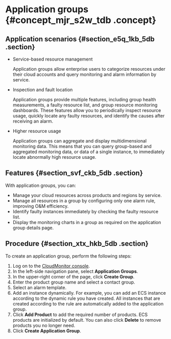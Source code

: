 # Application groups {#concept_mjr_s2w_tdb .concept}

## Application scenarios {#section_e5q_1kb_5db .section}

-   Service-based resource management

    Application groups allow enterprise users to categorize resources under their cloud accounts and query monitoring and alarm information by service.

-   Inspection and fault location

    Application groups provide multiple features, including group health measurements, a faulty resource list, and group resource monitoring dashboards. These features allow you to periodically inspect resource usage, quickly locate any faulty resources, and identify the causes after receiving an alarm.

-   Higher resource usage

    Application groups can aggregate and display multidimensional monitoring data. This means that you can query group-based and aggregated monitoring data, or data of a single instance, to immediately locate abnormally high resource usage.


## Features {#section_svf_ckb_5db .section}

With application groups, you can:

-   Manage your cloud resources across products and regions by service.
-   Manage all resources in a group by configuring only one alarm rule, improving O&M efficiency.
-   Identify faulty instances immediately by checking the faulty resource list.
-   Display the monitoring charts in a group as required on the application group details page.

## Procedure {#section_xtx_hkb_5db .section}

To create an application group, perform the following steps:

1.  Log on to the [CloudMonitor console](https://partners-intl.console.aliyun.com/#/cms).
2.  In the left-side navigation pane, select **Application Groups**.
3.  In the upper-right corner of the page, click **Create Group**.
4.  Enter the product group name and select a contact group.
5.  Select an alarm template.
6.  Add an instance dynamically. For example, you can add an ECS instance according to the dynamic rule you have created. All instances that are created according to the rule are automatically added to the application group.
7.  Click **Add Product** to add the required number of products. ECS products are initialized by default. You can also click **Delete** to remove products you no longer need.
8.  Click **Create Application Group**.

